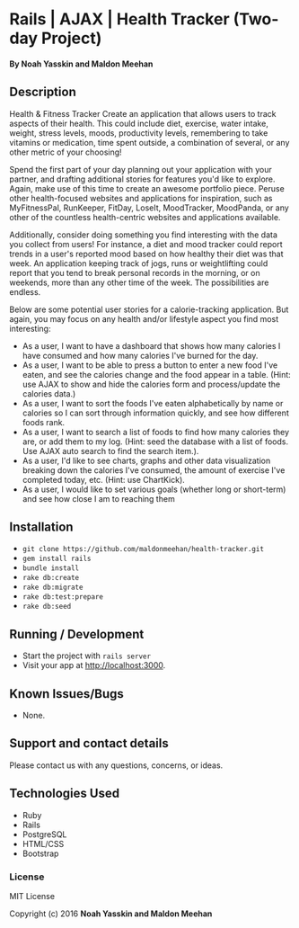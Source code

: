 # Rails | AJAX | Health Tracker (Two-day Project)

#### By Noah Yasskin and Maldon Meehan

## Description

Health & Fitness Tracker
Create an application that allows users to track aspects of their health. This could include diet, exercise, water intake, weight, stress levels, moods, productivity levels, remembering to take vitamins or medication, time spent outside, a combination of several, or any other metric of your choosing!

Spend the first part of your day planning out your application with your partner, and drafting additional stories for features you'd like to explore. Again, make use of this time to create an awesome portfolio piece. Peruse other health-focused websites and applications for inspiration, such as MyFitnessPal, RunKeeper, FitDay, LoseIt, MoodTracker, MoodPanda, or any other of the countless health-centric websites and applications available.

Additionally, consider doing something you find interesting with the data you collect from users! For instance, a diet and mood tracker could report trends in a user's reported mood based on how healthy their diet was that week. An application keeping track of jogs, runs or weightlifting could report that you tend to break personal records in the morning, or on weekends, more than any other time of the week. The possibilities are endless.

Below are some potential user stories for a calorie-tracking application. But again, you may focus on any health and/or lifestyle aspect you find most interesting:

* As a user, I want to have a dashboard that shows how many calories I have consumed and how many calories I've burned for the day.
* As a user, I want to be able to press a button to enter a new food I've eaten, and see the calories change and the food appear in a table. (Hint: use AJAX to show and hide the calories form and process/update the calories data.)
* As a user, I want to sort the foods I've eaten alphabetically by name or calories so I can sort through information quickly, and see how different foods rank.
* As a user, I want to search a list of foods to find how many calories they are, or add them to my log. (Hint: seed the database with a list of foods. Use AJAX auto search to find the search item.).
* As a user, I'd like to see charts, graphs and other data visualization breaking down the calories I've consumed, the amount of exercise I've completed today, etc. (Hint: use ChartKick).
* As a user, I would like to set various goals (whether long or short-term) and see how close I am to reaching them

## Installation

* `git clone https://github.com/maldonmeehan/health-tracker.git`
* `gem install rails`
* `bundle install`
* `rake db:create`
* `rake db:migrate`
* `rake db:test:prepare`
* `rake db:seed`

## Running / Development

* Start the project with `rails server`
* Visit your app at [http://localhost:3000](http://localhost:3000).

## Known Issues/Bugs

* None.

## Support and contact details

Please contact us with any questions, concerns, or ideas.

## Technologies Used

* Ruby
* Rails
* PostgreSQL
* HTML/CSS
* Bootstrap

### License

MIT License

Copyright (c) 2016  **Noah Yasskin and Maldon Meehan**
